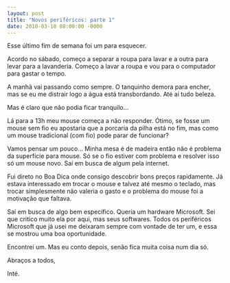 ```yaml
---
layout: post
title: "Novos periféricos: parte 1"
date: 2010-03-18 08:00:00 -0000
---
```


Esse último fim de semana foi um para esquecer.

Acordo no sábado, começo a separar a roupa para lavar e a outra para levar para a lavanderia. Começo a lavar a roupa e vou para o computador para gastar o tempo.

A manhã vai passando como sempre. O tanquinho demora para encher, mas se eu me distrair logo a água está transbordando. Até aí tudo beleza.

Mas é claro que não podia ficar tranquilo…

Lá para a 13h meu mouse começa a não responder. Ótimo, se fosse um mouse sem fio eu apostaria que a porcaria da pilha está no fim, mas como um mouse tradicional (com fio) pode parar de funcionar?

Vamos pensar um pouco… Minha mesa é de madeira então não é problema da superfície para mouse. Só se  o fio estiver com problema e resolver isso só um mouse novo. Saí em busca de algum pela internet.

Fui direto no Boa Dica onde consigo descobrir bons preços rapidamente. Já estava interessado em trocar o mouse e talvez até mesmo o teclado, mas trocar simplesmente não valeria o gasto e o problema do mouse foi a motivação que faltava.

Saí em busca de algo bem específico. Queria um hardware Microsoft. Sei que critico muito ela por aqui, mas seus softwares. Todos os periféricos Microsoft que já usei me deixaram sempre com vontade de ter um, e essa se mostrou uma boa oportunidade.

Encontrei um.  Mas eu conto depois, senão fica muita coisa num dia só.

Abraços a todos,

Inté.